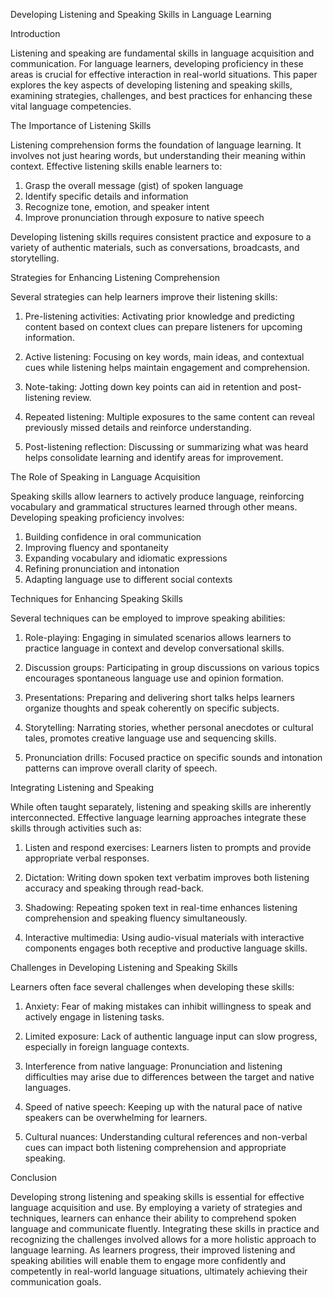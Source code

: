 Developing Listening and Speaking Skills in Language Learning

Introduction

Listening and speaking are fundamental skills in language acquisition and communication. For language learners, developing proficiency in these areas is crucial for effective interaction in real-world situations. This paper explores the key aspects of developing listening and speaking skills, examining strategies, challenges, and best practices for enhancing these vital language competencies.

The Importance of Listening Skills

Listening comprehension forms the foundation of language learning. It involves not just hearing words, but understanding their meaning within context. Effective listening skills enable learners to:

1. Grasp the overall message (gist) of spoken language
2. Identify specific details and information
3. Recognize tone, emotion, and speaker intent
4. Improve pronunciation through exposure to native speech

Developing listening skills requires consistent practice and exposure to a variety of authentic materials, such as conversations, broadcasts, and storytelling.

Strategies for Enhancing Listening Comprehension

Several strategies can help learners improve their listening skills:

1. Pre-listening activities: Activating prior knowledge and predicting content based on context clues can prepare listeners for upcoming information.

2. Active listening: Focusing on key words, main ideas, and contextual cues while listening helps maintain engagement and comprehension.

3. Note-taking: Jotting down key points can aid in retention and post-listening review.

4. Repeated listening: Multiple exposures to the same content can reveal previously missed details and reinforce understanding.

5. Post-listening reflection: Discussing or summarizing what was heard helps consolidate learning and identify areas for improvement.

The Role of Speaking in Language Acquisition

Speaking skills allow learners to actively produce language, reinforcing vocabulary and grammatical structures learned through other means. Developing speaking proficiency involves:

1. Building confidence in oral communication
2. Improving fluency and spontaneity
3. Expanding vocabulary and idiomatic expressions
4. Refining pronunciation and intonation
5. Adapting language use to different social contexts

Techniques for Enhancing Speaking Skills

Several techniques can be employed to improve speaking abilities:

1. Role-playing: Engaging in simulated scenarios allows learners to practice language in context and develop conversational skills.

2. Discussion groups: Participating in group discussions on various topics encourages spontaneous language use and opinion formation.

3. Presentations: Preparing and delivering short talks helps learners organize thoughts and speak coherently on specific subjects.

4. Storytelling: Narrating stories, whether personal anecdotes or cultural tales, promotes creative language use and sequencing skills.

5. Pronunciation drills: Focused practice on specific sounds and intonation patterns can improve overall clarity of speech.

Integrating Listening and Speaking

While often taught separately, listening and speaking skills are inherently interconnected. Effective language learning approaches integrate these skills through activities such as:

1. Listen and respond exercises: Learners listen to prompts and provide appropriate verbal responses.

2. Dictation: Writing down spoken text verbatim improves both listening accuracy and speaking through read-back.

3. Shadowing: Repeating spoken text in real-time enhances listening comprehension and speaking fluency simultaneously.

4. Interactive multimedia: Using audio-visual materials with interactive components engages both receptive and productive language skills.

Challenges in Developing Listening and Speaking Skills

Learners often face several challenges when developing these skills:

1. Anxiety: Fear of making mistakes can inhibit willingness to speak and actively engage in listening tasks.

2. Limited exposure: Lack of authentic language input can slow progress, especially in foreign language contexts.

3. Interference from native language: Pronunciation and listening difficulties may arise due to differences between the target and native languages.

4. Speed of native speech: Keeping up with the natural pace of native speakers can be overwhelming for learners.

5. Cultural nuances: Understanding cultural references and non-verbal cues can impact both listening comprehension and appropriate speaking.

Conclusion

Developing strong listening and speaking skills is essential for effective language acquisition and use. By employing a variety of strategies and techniques, learners can enhance their ability to comprehend spoken language and communicate fluently. Integrating these skills in practice and recognizing the challenges involved allows for a more holistic approach to language learning. As learners progress, their improved listening and speaking abilities will enable them to engage more confidently and competently in real-world language situations, ultimately achieving their communication goals.